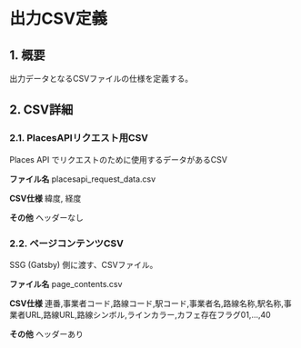 # 出力CSV定義

## 1. 概要
出力データとなるCSVファイルの仕様を定義する。

## 2. CSV詳細
### 2.1. PlacesAPIリクエスト用CSV
Places API でリクエストのために使用するデータがあるCSV

**ファイル名**
placesapi_request_data.csv

**CSV仕様**
緯度, 経度

**その他**
ヘッダーなし


### 2.2. ページコンテンツCSV
SSG (Gatsby) 側に渡す、CSVファイル。

**ファイル名**
page_contents.csv

**CSV仕様**
連番,事業者コード,路線コード,駅コード,事業者名,路線名称,駅名称,事業者URL,路線URL,路線シンボル,ラインカラー,カフェ存在フラグ01,…,40

**その他**
ヘッダーあり

